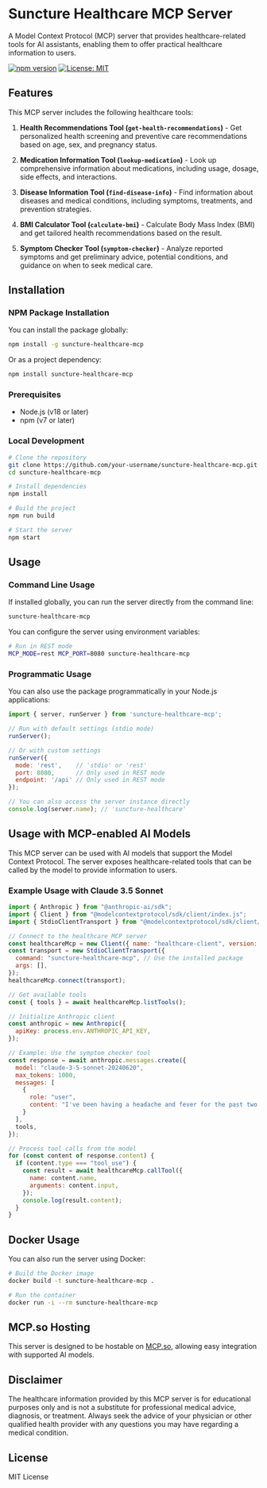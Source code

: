 # Suncture Healthcare MCP Server

A Model Context Protocol (MCP) server that provides healthcare-related tools for AI assistants, enabling them to offer practical healthcare information to users.

[![npm version](https://img.shields.io/npm/v/suncture-healthcare-mcp.svg)](https://www.npmjs.com/package/suncture-healthcare-mcp)
[![License: MIT](https://img.shields.io/badge/License-MIT-yellow.svg)](https://opensource.org/licenses/MIT)

## Features

This MCP server includes the following healthcare tools:

1. **Health Recommendations Tool (`get-health-recommendations`)** - Get personalized health screening and preventive care recommendations based on age, sex, and pregnancy status.

2. **Medication Information Tool (`lookup-medication`)** - Look up comprehensive information about medications, including usage, dosage, side effects, and interactions.

3. **Disease Information Tool (`find-disease-info`)** - Find information about diseases and medical conditions, including symptoms, treatments, and prevention strategies.

4. **BMI Calculator Tool (`calculate-bmi`)** - Calculate Body Mass Index (BMI) and get tailored health recommendations based on the result.

5. **Symptom Checker Tool (`symptom-checker`)** - Analyze reported symptoms and get preliminary advice, potential conditions, and guidance on when to seek medical care.

## Installation

### NPM Package Installation

You can install the package globally:

```bash
npm install -g suncture-healthcare-mcp
```

Or as a project dependency:

```bash
npm install suncture-healthcare-mcp
```

### Prerequisites

- Node.js (v18 or later)
- npm (v7 or later)

### Local Development

```bash
# Clone the repository
git clone https://github.com/your-username/suncture-healthcare-mcp.git
cd suncture-healthcare-mcp

# Install dependencies
npm install

# Build the project
npm run build

# Start the server
npm start
```

## Usage

### Command Line Usage

If installed globally, you can run the server directly from the command line:

```bash
suncture-healthcare-mcp
```

You can configure the server using environment variables:

```bash
# Run in REST mode
MCP_MODE=rest MCP_PORT=8080 suncture-healthcare-mcp
```

### Programmatic Usage

You can also use the package programmatically in your Node.js applications:

```javascript
import { server, runServer } from 'suncture-healthcare-mcp';

// Run with default settings (stdio mode)
runServer();

// Or with custom settings
runServer({
  mode: 'rest',    // 'stdio' or 'rest'
  port: 8080,      // Only used in REST mode
  endpoint: '/api' // Only used in REST mode
});

// You can also access the server instance directly
console.log(server.name); // 'suncture-healthcare'
```

## Usage with MCP-enabled AI Models

This MCP server can be used with AI models that support the Model Context Protocol. The server exposes healthcare-related tools that can be called by the model to provide information to users.

### Example Usage with Claude 3.5 Sonnet

```javascript
import { Anthropic } from "@anthropic-ai/sdk";
import { Client } from "@modelcontextprotocol/sdk/client/index.js";
import { StdioClientTransport } from "@modelcontextprotocol/sdk/client/stdio.js";

// Connect to the healthcare MCP server
const healthcareMcp = new Client({ name: "healthcare-client", version: "1.0.0" });
const transport = new StdioClientTransport({
  command: "suncture-healthcare-mcp", // Use the installed package
  args: [],
});
healthcareMcp.connect(transport);

// Get available tools
const { tools } = await healthcareMcp.listTools();

// Initialize Anthropic client
const anthropic = new Anthropic({
  apiKey: process.env.ANTHROPIC_API_KEY,
});

// Example: Use the symptom checker tool
const response = await anthropic.messages.create({
  model: "claude-3-5-sonnet-20240620",
  max_tokens: 1000,
  messages: [
    {
      role: "user",
      content: "I've been having a headache and fever for the past two days. What could it be?"
    }
  ],
  tools,
});

// Process tool calls from the model
for (const content of response.content) {
  if (content.type === "tool_use") {
    const result = await healthcareMcp.callTool({
      name: content.name,
      arguments: content.input,
    });
    console.log(result.content);
  }
}
```

## Docker Usage

You can also run the server using Docker:

```bash
# Build the Docker image
docker build -t suncture-healthcare-mcp .

# Run the container
docker run -i --rm suncture-healthcare-mcp
```

## MCP.so Hosting

This server is designed to be hostable on [MCP.so](https://mcp.so), allowing easy integration with supported AI models.

## Disclaimer

The healthcare information provided by this MCP server is for educational purposes only and is not a substitute for professional medical advice, diagnosis, or treatment. Always seek the advice of your physician or other qualified health provider with any questions you may have regarding a medical condition.

## License

MIT License 
